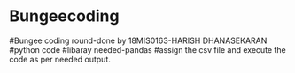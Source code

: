 # Bungeecoding
#Bungee coding round-done by 18MIS0163-HARISH DHANASEKARAN
#python code
#libaray needed-pandas
#assign the csv file and execute the code as per needed output.
